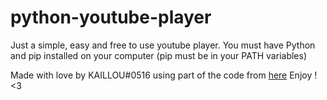 # python-youtube-player

Just a simple, easy and free to use youtube player.
You must have Python and pip installed on your computer (pip must be in your PATH variables)



Made with love by KAILLOU#0516 using part of the code from [here](https://github.com/manoharvirati/music)
Enjoy ! <3
